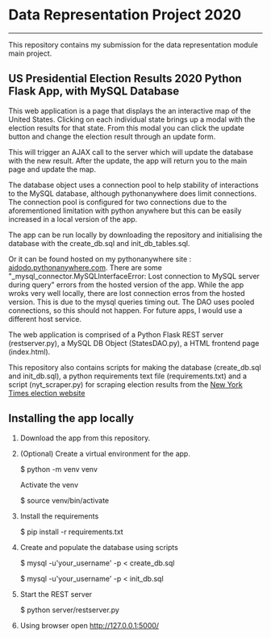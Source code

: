 # Data Representation Project 2020
***

This repository contains my submission for the data representation module main project.

## US Presidential Election Results 2020 Python Flask App, with MySQL Database

This web application is a page that displays the an interactive map of the United States. Clicking on each individual state brings up a modal with the election results for that state. From this modal you can click the update button and change the election result through an update form. 

This will trigger an AJAX call to the server which will update the database with the new result. After the update, the app will return you to the main page and update the map.

The database object uses a connection pool to help stability of interactions to the MySQL database, although pythonanywhere does limit connections. The connection pool is configured for two connections due to the aforementioned limitation with python anywhere but this can be easily increased in a local version of the app.

The app can be run locally by downloading the repository and initialising the database with the create_db.sql and init_db_tables.sql.

Or it can be found hosted on my pythonanywhere site : [aidodo.pythonanywhere.com](http://aidodo.pythonanywhere.com/). There are some "_mysql_connector.MySQLInterfaceError: Lost connection to MySQL server during query" errors from the hosted version of the app. While the app wroks very well locally, there are lost connection erros from the hosted version. This is due to the mysql queries timing out. The DAO uses pooled connections, so this should not happen. For future apps, I would use a different host service.


The web application is comprised of a Python Flask REST server (restserver.py), a MySQL DB Object (StatesDAO.py), a HTML frontend page (index.html).

This repository also contains scripts for making the database (create_db.sql and init_db.sql), a python requirements text file  (requirements.txt) and a script (nyt_scraper.py) for scraping election results from the [New York Times election website](https://www.nytimes.com/interactive/2020/11/03/us/elections/results-president.html)

## Installing the app locally

1.  Download the app from this repository.

2.  (Optional) Create a virtual environment for the app.

    $ python -m venv venv

    Activate the venv

    $ source venv/bin/activate

3. Install the requirements

    $ pip install -r requirements.txt

4. Create and populate the database using scripts

    $ mysql -u'your_username' -p < create_db.sql

    $ mysql -u'your_username' -p < init_db.sql

5. Start the REST server

    $ python server/restserver.py

6. Using browser open http://127.0.0.1:5000/




